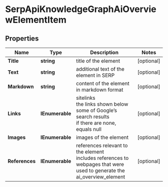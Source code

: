 # SerpApiKnowledgeGraphAiOverviewElementItem


## Properties

| Name | Type | Description | Notes |
|------------ | ------------- | ------------- | -------------|
**Title** | **string** | title of the element |[optional]|
**Text** | **string** | additional text of the element in SERP |[optional]|
**Markdown** | **string** | content of the element in markdown format |[optional]|
**Links** | **IEnumerable<LinkElement>** | sitelinks<br>the links shown below some of Google’s search results<br>if there are none, equals null |[optional]|
**Images** | **IEnumerable<AiModeImagesElementInfo>** | images of the element |[optional]|
**References** | **IEnumerable<AiModeAiOverviewReferenceInfo>** | references relevant to the element<br>includes references to webpages that were used to generate the ai_overview_element |[optional]|